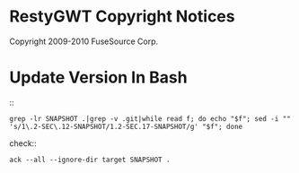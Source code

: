 RestyGWT Copyright Notices 
==========================

Copyright 2009-2010 FuseSource Corp.


Update Version In Bash
======================

::

    grep -lr SNAPSHOT .|grep -v .git|while read f; do echo "$f"; sed -i "" 's/1\.2-SEC\.12-SNAPSHOT/1.2-SEC.17-SNAPSHOT/g' "$f"; done


check::

    ack --all --ignore-dir target SNAPSHOT .
